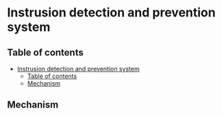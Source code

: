 # Instrusion detection and prevention system

## Table of contents

- [Instrusion detection and prevention system](#instrusion-detection-and-prevention-system)
  - [Table of contents](#table-of-contents)
  - [Mechanism](#mechanism)

## Mechanism